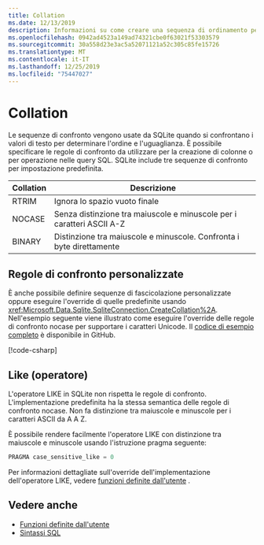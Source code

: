 ```yaml
---
title: Collation
ms.date: 12/13/2019
description: Informazioni su come creare una sequenza di ordinamento personalizzata.
ms.openlocfilehash: 0942ad4523a149ad74321cbe0f63021f53303579
ms.sourcegitcommit: 30a558d23e3ac5a52071121a52c305c85fe15726
ms.translationtype: MT
ms.contentlocale: it-IT
ms.lasthandoff: 12/25/2019
ms.locfileid: "75447027"
---
```

# <a name="collation"></a>Collation

Le sequenze di confronto vengono usate da SQLite quando si confrontano i valori di testo per determinare l'ordine e l'uguaglianza. È possibile specificare le regole di confronto da utilizzare per la creazione di colonne o per operazione nelle query SQL. SQLite include tre sequenze di confronto per impostazione predefinita.

| Collation | Descrizione                               |
| --------- | ----------------------------------------- |
| RTRIM     | Ignora lo spazio vuoto finale               |
| NOCASE    | Senza distinzione tra maiuscole e minuscole per i caratteri ASCII A-Z |
| BINARY    | Distinzione tra maiuscole e minuscole. Confronta i byte direttamente   |

## <a name="custom-collation"></a>Regole di confronto personalizzate

È anche possibile definire sequenze di fascicolazione personalizzate oppure eseguire l'override di quelle predefinite usando <xref:Microsoft.Data.Sqlite.SqliteConnection.CreateCollation%2A>. Nell'esempio seguente viene illustrato come eseguire l'override delle regole di confronto nocase per supportare i caratteri Unicode. Il [codice di esempio completo](https://github.com/dotnet/samples/blob/master/samples/snippets/standard/data/sqlite/CollationSample/Program.cs) è disponibile in GitHub.

[!code-csharp[](../../../../samples/snippets/standard/data/sqlite/CollationSample/Program.cs?name=snippet_Collation)]

## <a name="like-operator"></a>Like (operatore)

L'operatore LIKE in SQLite non rispetta le regole di confronto. L'implementazione predefinita ha la stessa semantica delle regole di confronto nocase. Non fa distinzione tra maiuscole e minuscole per i caratteri ASCII da A A Z.

È possibile rendere facilmente l'operatore LIKE con distinzione tra maiuscole e minuscole usando l'istruzione pragma seguente:

```sql
PRAGMA case_sensitive_like = 0
```

Per informazioni dettagliate sull'override dell'implementazione dell'operatore LIKE, vedere [funzioni definite dall'utente](user-defined-functions.md) .

## <a name="see-also"></a>Vedere anche

* [Funzioni definite dall'utente](user-defined-functions.md)
* [Sintassi SQL](https://www.sqlite.org/lang.html)
